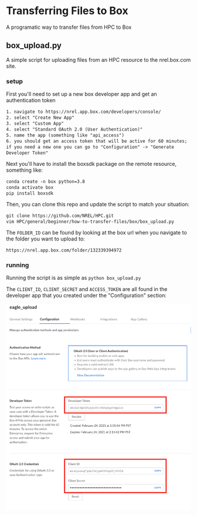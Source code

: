 # Transferring Files to Box   

A programatic way to transfer files from HPC to Box

## box_upload.py

A simple script for uploading files from an HPC resource to the nrel.box.com site. 

### setup

First you'll need to set up a new box developer app and get an authentication token 

    1. navigate to https://nrel.app.box.com/developers/console/
    2. select "Create New App"
    3. select "Custom App"
    4. select "Standard OAuth 2.0 (User Authentication)"
    5. name the app (something like "api_access")
    6. you should get an access token that will be active for 60 minutes; if you need a new one you can go to "Configuration" -> "Generate Developer Token"

Next you'll have to install the boxsdk package on the remote resource, something like:

```
conda create -n box python=3.8
conda activate box
pip install boxsdk
```

Then, you can clone this repo and update the script to match your situation:

```
git clone https://github.com/NREL/HPC.git
vim HPC/general/beginner/how-to-transfer-files/box/box_upload.py
```

The `FOLDER_ID` can be found by looking at the box url when you navigate to the folder you want to upload to:

```
https://nrel.app.box.com/folder/132339394972
```

### running

Running the script is as simple as `python box_upload.py`

The `CLIENT_ID`, `CLIENT_SECRET` and `ACCESS_TOKEN` are all found in the developer app that you created under the "Configuration" section:

![Image of Box App](/assets/developer_box.png)
